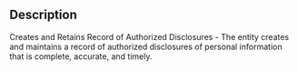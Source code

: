 ## Description

Creates and Retains Record of Authorized Disclosures - The entity creates and maintains a record of authorized disclosures of personal information that is complete, accurate, and timely.
